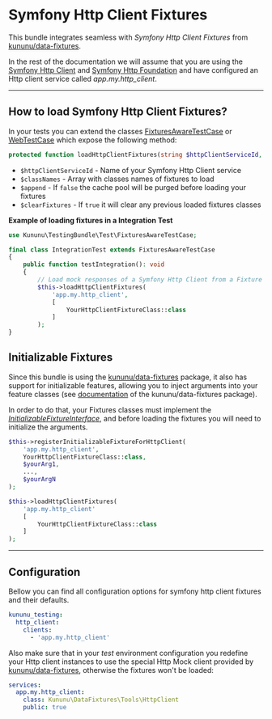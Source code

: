 # Symfony Http Client Fixtures

This bundle integrates seamless with *Symfony Http Client Fixtures*
from [kununu/data-fixtures](https://github.com/kununu/data-fixtures).

In the rest of the documentation we will assume that you are using the [Symfony Http Client](https://github.com/symfony/http-client) and [Symfony Http Foundation](https://github.com/symfony/http-foundation) and have configured an Http client service called *app.my.http_client*.

----------------------------------

## How to load Symfony Http Client Fixtures?

In your tests you can extend the classes [FixturesAwareTestCase](/src/Test/FixturesAwareTestCase.php) or [WebTestCase](/src/Test/WebTestCase.php) which expose the following method:

```php
protected function loadHttpClientFixtures(string $httpClientServiceId, array $classNames = [], bool $append = false, bool $clearFixtures = true)
```

- `$httpClientServiceId` - Name of your Symfony Http Client service
- `$classNames` - Array with classes names of fixtures to load
- `$append` - If `false` the cache pool will be purged before loading your fixtures
- `$clearFixtures` - If `true` it will clear any previous loaded fixtures classes

**Example of loading fixtures in a Integration Test**

```php
use Kununu\TestingBundle\Test\FixturesAwareTestCase;

final class IntegrationTest extends FixturesAwareTestCase
{
    public function testIntegration(): void
    {
        // Load mock responses of a Symfony Http Client from a Fixture class
        $this->loadHttpClientFixtures(
            'app.my.http_client',
            [
                YourHttpClientFixtureClass::class
            ]
        );
}
```

## Initializable Fixtures

Since this bundle is using the [kununu/data-fixtures](https://github.com/kununu/data-fixtures) package, it also has support for initializable features, allowing you to inject arguments into your feature classes (see [documentation](https://github.com/kununu/data-fixtures) of the kununu/data-fixtures package).

In order to do that, your Fixtures classes must implement the *[InitializableFixtureInterface](https://github.com/kununu/data-fixtures/blob/master/src/InitializableFixtureInterface.php)*, and before loading the fixtures you will need to initialize the arguments.

```php
$this->registerInitializableFixtureForHttpClient(
	'app.my.http_client',
	YourHttpClientFixtureClass::class,
	$yourArg1,
	...,
	$yourArgN
);

$this->loadHttpClientFixtures(
	'app.my.http_client'
    [
    	YourHttpClientFixtureClass::class
    ]
);
```

-------------------------

## Configuration

Bellow you can find all configuration options for symfony http client fixtures and their defaults.

```yaml
kununu_testing:
  http_client:
    clients:
      - 'app.my.http_client'
```

Also make sure that in your *test* environment configuration you redefine your Http client instances to use the special Http Mock client provided by [kununu/data-fixtures](https://github.com/kununu/data-fixtures), otherwise the fixtures won't be loaded:

```yaml
services:
  app.my.http_client:
    class: Kununu\DataFixtures\Tools\HttpClient
    public: true
```
